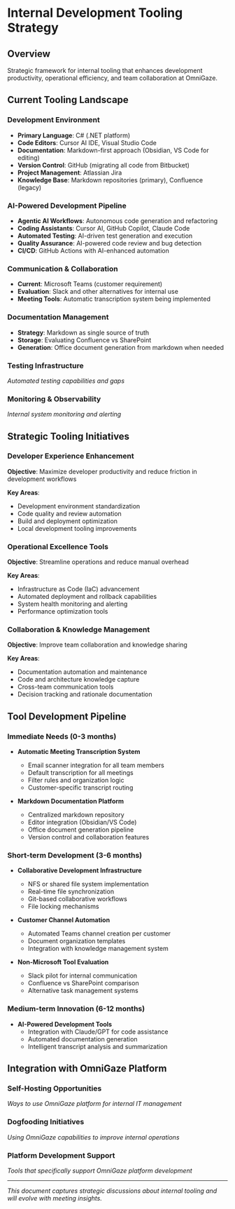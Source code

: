 # Internal Development Tooling Strategy

## Overview

Strategic framework for internal tooling that enhances development productivity, operational efficiency, and team collaboration at OmniGaze.

## Current Tooling Landscape

### Development Environment
- **Primary Language**: C# (.NET platform)
- **Code Editors**: Cursor AI IDE, Visual Studio Code
- **Documentation**: Markdown-first approach (Obsidian, VS Code for editing)
- **Version Control**: GitHub (migrating all code from Bitbucket)
- **Project Management**: Atlassian Jira
- **Knowledge Base**: Markdown repositories (primary), Confluence (legacy)

### AI-Powered Development Pipeline
- **Agentic AI Workflows**: Autonomous code generation and refactoring
- **Coding Assistants**: Cursor AI, GitHub Copilot, Claude Code
- **Automated Testing**: AI-driven test generation and execution
- **Quality Assurance**: AI-powered code review and bug detection
- **CI/CD**: GitHub Actions with AI-enhanced automation

### Communication & Collaboration
- **Current**: Microsoft Teams (customer requirement)
- **Evaluation**: Slack and other alternatives for internal use
- **Meeting Tools**: Automatic transcription system being implemented

### Documentation Management
- **Strategy**: Markdown as single source of truth
- **Storage**: Evaluating Confluence vs SharePoint
- **Generation**: Office document generation from markdown when needed

### Testing Infrastructure
*Automated testing capabilities and gaps*

### Monitoring & Observability
*Internal system monitoring and alerting*

## Strategic Tooling Initiatives

### Developer Experience Enhancement
**Objective**: Maximize developer productivity and reduce friction in development workflows

**Key Areas**:
- Development environment standardization
- Code quality and review automation
- Build and deployment optimization
- Local development tooling improvements

### Operational Excellence Tools
**Objective**: Streamline operations and reduce manual overhead

**Key Areas**:
- Infrastructure as Code (IaC) advancement
- Automated deployment and rollback capabilities
- System health monitoring and alerting
- Performance optimization tools

### Collaboration & Knowledge Management
**Objective**: Improve team collaboration and knowledge sharing

**Key Areas**:
- Documentation automation and maintenance
- Code and architecture knowledge capture
- Cross-team communication tools
- Decision tracking and rationale documentation

## Tool Development Pipeline

### Immediate Needs (0-3 months)
- **Automatic Meeting Transcription System**
  - Email scanner integration for all team members
  - Default transcription for all meetings
  - Filter rules and organization logic
  - Customer-specific transcript routing

- **Markdown Documentation Platform**
  - Centralized markdown repository
  - Editor integration (Obsidian/VS Code)
  - Office document generation pipeline
  - Version control and collaboration features

### Short-term Development (3-6 months)
- **Collaborative Development Infrastructure**
  - NFS or shared file system implementation
  - Real-time file synchronization
  - Git-based collaborative workflows
  - File locking mechanisms

- **Customer Channel Automation**
  - Automated Teams channel creation per customer
  - Document organization templates
  - Integration with knowledge management system

- **Non-Microsoft Tool Evaluation**
  - Slack pilot for internal communication
  - Confluence vs SharePoint comparison
  - Alternative task management systems

### Medium-term Innovation (6-12 months)
- **AI-Powered Development Tools**
  - Integration with Claude/GPT for code assistance
  - Automated documentation generation
  - Intelligent transcript analysis and summarization

## Integration with OmniGaze Platform

### Self-Hosting Opportunities
*Ways to use OmniGaze platform for internal IT management*

### Dogfooding Initiatives
*Using OmniGaze capabilities to improve internal operations*

### Platform Development Support
*Tools that specifically support OmniGaze platform development*

---

*This document captures strategic discussions about internal tooling and will evolve with meeting insights.*